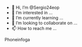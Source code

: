 - 👋 Hi, I’m @Sergio24eop
- 👀 I’m interested in ...
- 🌱 I’m currently learning ...
- 💞️ I’m looking to collaborate on ...
- 📫 How to reach me ...

<!---
Sergio24eop/Sergio24eop is a ✨ special ✨ repository because its `README.md` (this file) appears on your GitHub profile.
You can click the Preview link to take a look at your changes.
--->
Phoneinfoga 
